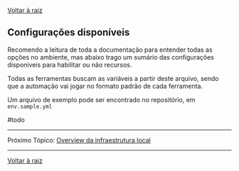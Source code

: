 [Voltar à raiz](../README.md)

## Configurações disponíveis

Recomendo a leitura de toda a documentação para entender todas as opções no ambiente, mas abaixo trago um sumário das configurações disponíveis para habilitar ou não recursos.

Todas as ferramentas buscam as variáveis a partir deste arquivo, sendo que a automação vai jogar no formato padrão de cada ferramenta.

Um arquivo de exemplo pode ser encontrado no repositório, em `env.sample.yml` 

#todo

---

Próximo Tópico: [Overview da infraestrutura local](infra_local.md)

---
[Voltar à raiz](../README.md)